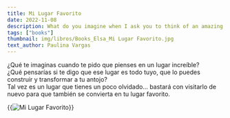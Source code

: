 ```yaml
---
title: Mi Lugar Favorito
date: 2022-11-08
description: What do you imagine when I ask you to think of an amazing place?
tags: ["books"]
thumbnail: img/libros/Books_Elsa_Mi Lugar Favorito.jpg
text_author: Paulina Vargas
---
```


¿Qué te imaginas cuando te pido que pienses en un lugar increíble?<br>
¿Qué pensarías si te digo que ese lugar es todo tuyo, que lo puedes construir y transformar a tu antojo?<br>
Tal vez es un lugar que tienes un poco olvidado… bastará con visitarlo de nuevo para que también se convierta en tu lugar favorito.

{{<image src="img/libros/8_Book_Mi Lugar Favorito.jpg" alt="Mi Lugar Favorito">}}

